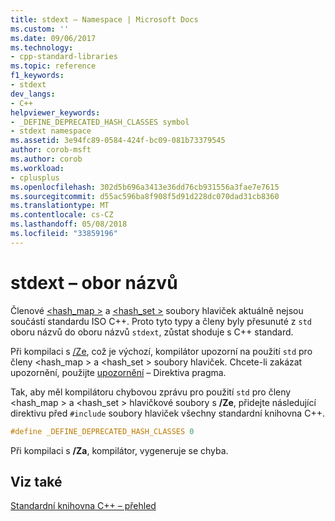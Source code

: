 ```yaml
---
title: stdext – Namespace | Microsoft Docs
ms.custom: ''
ms.date: 09/06/2017
ms.technology:
- cpp-standard-libraries
ms.topic: reference
f1_keywords:
- stdext
dev_langs:
- C++
helpviewer_keywords:
- _DEFINE_DEPRECATED_HASH_CLASSES symbol
- stdext namespace
ms.assetid: 3e94fc89-0584-424f-bc09-081b73379545
author: corob-msft
ms.author: corob
ms.workload:
- cplusplus
ms.openlocfilehash: 302d5b696a3413e36dd76cb931556a3fae7e7615
ms.sourcegitcommit: d55ac596ba8f908f5d91d228dc070dad31cb8360
ms.translationtype: MT
ms.contentlocale: cs-CZ
ms.lasthandoff: 05/08/2018
ms.locfileid: "33859196"
---
```

# <a name="stdext-namespace"></a>stdext – obor názvů

Členové [ \<hash_map >](../standard-library/hash-map.md) a [ \<hash_set >](../standard-library/hash-set.md) soubory hlaviček aktuálně nejsou součástí standardu ISO C++. Proto tyto typy a členy byly přesunuté z `std` oboru názvů do oboru názvů `stdext`, zůstat shoduje s C++ standard.

Při kompilaci s [/Ze](../build/reference/za-ze-disable-language-extensions.md), což je výchozí, kompilátor upozorní na použití `std` pro členy \<hash_map > a \<hash_set > soubory hlaviček. Chcete-li zakázat upozornění, použijte [upozornění](../preprocessor/warning.md) – Direktiva pragma.

Tak, aby měl kompilátoru chybovou zprávu pro použití `std` pro členy \<hash_map > a \<hash_set > hlavičkové soubory s **/Ze**, přidejte následující direktivu před `#include` soubory hlaviček všechny standardní knihovna C++.

```cpp
#define _DEFINE_DEPRECATED_HASH_CLASSES 0
```

Při kompilaci s **/Za**, kompilátor, vygeneruje se chyba.

## <a name="see-also"></a>Viz také

[Standardní knihovna C++ – přehled](../standard-library/cpp-standard-library-overview.md)

